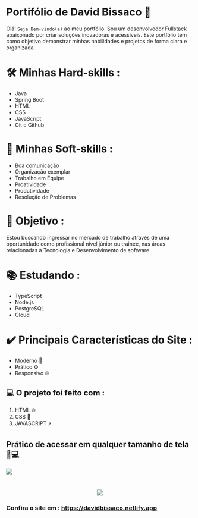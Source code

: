 # Portifólio de David Bissaco 👋

Olá! `Seja Bem-vindo(a)` ao meu portfólio. Sou um desenvolvedor Fullstack apaixonado por criar soluções inovadoras e acessíveis. Este portfólio tem como objetivo demonstrar minhas habilidades e projetos de forma clara e organizada.

# 🛠️ Minhas Hard-skills :
- Java
- Spring Boot
- HTML
- CSS
- JavaScript
- Git e Github

# 💬 Minhas Soft-skills :
- Boa comunicação
- Organização exemplar
- Trabalho em Equipe
- Proatividade
- Produtividade
- Resolução de Problemas

# 🚀 Objetivo :
Estou buscando ingressar no mercado de trabalho através de uma oportunidade como profissional nível júnior ou trainee, nas áreas relacionadas à Tecnologia e Desenvolvimento de software.

# 📚 Estudando :
- TypeScript
- Node.js
- PostgreSQL
- Cloud

# ✔️ Principais Características do Site :
- Moderno 🚀
- Prático ⚙
- Responsivo 🌐

## 💻 O projeto foi feito com :
1. HTML 🌐
2. CSS 🎨
3. JAVASCRIPT ⚡

## Prático de acessar em qualquer tamanho de tela 📱💻
<img src="https://github.com/user-attachments/assets/dde61425-4348-4dc7-8541-d6d21148b210" style="margin-bottom: 10px;"><br>
<br>
<div align="center">
  <img src="https://github.com/user-attachments/assets/1c473f88-f3a8-4e7c-bee6-206b89dd7d2b">
</div>

### Confira o site em : https://davidbissaco.netlify.app
